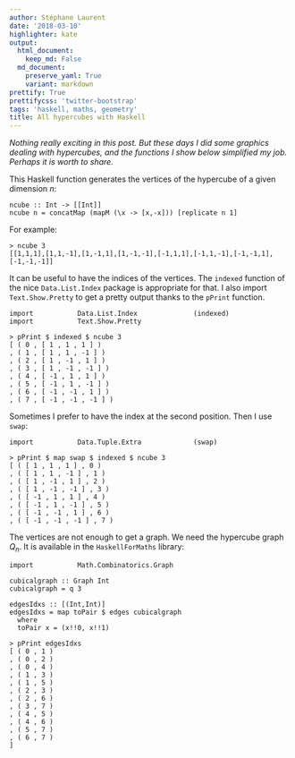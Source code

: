 ```yaml
---
author: Stéphane Laurent
date: '2018-03-10'
highlighter: kate
output:
  html_document:
    keep_md: False
  md_document:
    preserve_yaml: True
    variant: markdown
prettify: True
prettifycss: 'twitter-bootstrap'
tags: 'haskell, maths, geometry'
title: All hypercubes with Haskell
---
```


*Nothing really exciting in this post. But these days I did some
graphics dealing with hypercubes, and the functions I show below
simplified my job. Perhaps it is worth to share.*

This Haskell function generates the vertices of the hypercube of a given
dimension $n$:

``` {.haskell}
ncube :: Int -> [[Int]]
ncube n = concatMap (mapM (\x -> [x,-x])) [replicate n 1]
```

For example:

``` {.haskell}
> ncube 3 
[[1,1,1],[1,1,-1],[1,-1,1],[1,-1,-1],[-1,1,1],[-1,1,-1],[-1,-1,1],[-1,-1,-1]]
```

It can be useful to have the indices of the vertices. The `indexed`
function of the nice `Data.List.Index` package is appropriate for that.
I also import `Text.Show.Pretty` to get a pretty output thanks to the
`pPrint` function.

``` {.haskell}
import           Data.List.Index              (indexed)
import           Text.Show.Pretty
```

``` {.haskell}
> pPrint $ indexed $ ncube 3
[ ( 0 , [ 1 , 1 , 1 ] )
, ( 1 , [ 1 , 1 , -1 ] )
, ( 2 , [ 1 , -1 , 1 ] )
, ( 3 , [ 1 , -1 , -1 ] )
, ( 4 , [ -1 , 1 , 1 ] )
, ( 5 , [ -1 , 1 , -1 ] )
, ( 6 , [ -1 , -1 , 1 ] )
, ( 7 , [ -1 , -1 , -1 ] )
```

Sometimes I prefer to have the index at the second position. Then I use
`swap`:

``` {.haskell}
import           Data.Tuple.Extra             (swap)
```

``` {.haskell}
> pPrint $ map swap $ indexed $ ncube 3
[ ( [ 1 , 1 , 1 ] , 0 )
, ( [ 1 , 1 , -1 ] , 1 )
, ( [ 1 , -1 , 1 ] , 2 )
, ( [ 1 , -1 , -1 ] , 3 )
, ( [ -1 , 1 , 1 ] , 4 )
, ( [ -1 , 1 , -1 ] , 5 )
, ( [ -1 , -1 , 1 ] , 6 )
, ( [ -1 , -1 , -1 ] , 7 )
```

The vertices are not enough to get a graph. We need the hypercube graph
$Q_n$. It is available in the `HaskellForMaths` library:

``` {.haskell}
import           Math.Combinatorics.Graph

cubicalgraph :: Graph Int
cubicalgraph = q 3

edgesIdxs :: [(Int,Int)]
edgesIdxs = map toPair $ edges cubicalgraph
  where
  toPair x = (x!!0, x!!1)
```

``` {.haskell}
> pPrint edgesIdxs
[ ( 0 , 1 )
, ( 0 , 2 )
, ( 0 , 4 )
, ( 1 , 3 )
, ( 1 , 5 )
, ( 2 , 3 )
, ( 2 , 6 )
, ( 3 , 7 )
, ( 4 , 5 )
, ( 4 , 6 )
, ( 5 , 7 )
, ( 6 , 7 )
]
```
